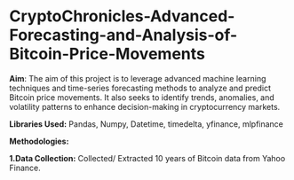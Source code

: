 # CryptoChronicles-Advanced-Forecasting-and-Analysis-of-Bitcoin-Price-Movements

**Aim**: The aim of this project is to leverage advanced machine learning techniques and time-series forecasting methods to analyze and predict Bitcoin price movements. It also seeks to 
identify trends, anomalies, and volatility patterns to enhance decision-making in cryptocurrency markets.

**Libraries Used:** Pandas, Numpy, Datetime, timedelta, yfinance, mlpfinance

**Methodologies:** 

**1.Data Collection:** Collected/ Extracted 10 years of Bitcoin data from Yahoo Finance. 
